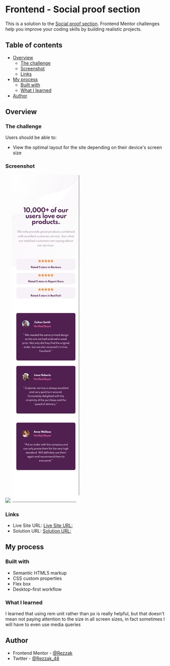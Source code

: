 # Frontend - Social proof section

<!-- Summary -->

This is a solution to the [Social proof section](https://www.frontendmentor.io/challenges/social-proof-section-6e0qTv_bA). Frontend Mentor challenges help you improve your coding skills by building realistic projects.

## Table of contents

- [Overview](#overview)
  - [The challenge](#the-challenge)
  - [Screenshot](#screenshot)
  - [Links](#links)
- [My process](#my-process)
  - [Built with](#built-with)
  - [What I learned](#what-i-learned)
- [Author](#author)

## Overview

### The challenge

Users should be able to:

- View the optimal layout for the site depending on their device's screen size

### Screenshot

![](./DesignScreenshots/DesktopScreen.png)
![](./DesignScreenshots/MobileVersion.png)

### Links

- Live Site URL: [Live Site URL:](https://flamboyant-meitner-595824.netlify.app/)
- Solution URL: [Solution URL:](https://www.frontendmentor.io/solutions/social-proof-section-html-and-css-aD4UCkVeO)

## My process

### Built with

<!-- Info -->

- Semantic HTML5 markup
- CSS custom properties
- Flex box
- Desktop-first workflow

### What I learned

I learned that using rem unit rather than px is really helpful, but that doesn't mean not paying attention to the size in all screen sizes, in fact sometimes I will have to even use media queries

## Author

<!-- - Website - [](NotAvailableForNow) -->

- Frontend Mentor - [@Rezzak](https://www.frontendmentor.io/profile/errazakallah31)
- Twitter - [@Rezzak_48](https://twitter.com/Rezzak_48)
